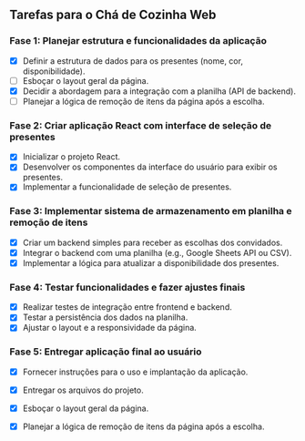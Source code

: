 ## Tarefas para o Chá de Cozinha Web

### Fase 1: Planejar estrutura e funcionalidades da aplicação
- [x] Definir a estrutura de dados para os presentes (nome, cor, disponibilidade).
- [ ] Esboçar o layout geral da página.
- [x] Decidir a abordagem para a integração com a planilha (API de backend).
- [ ] Planejar a lógica de remoção de itens da página após a escolha.

### Fase 2: Criar aplicação React com interface de seleção de presentes
- [x] Inicializar o projeto React.
- [x] Desenvolver os componentes da interface do usuário para exibir os presentes.
- [x] Implementar a funcionalidade de seleção de presentes.

### Fase 3: Implementar sistema de armazenamento em planilha e remoção de itens
- [x] Criar um backend simples para receber as escolhas dos convidados.
- [x] Integrar o backend com uma planilha (e.g., Google Sheets API ou CSV).
- [x] Implementar a lógica para atualizar a disponibilidade dos presentes.

### Fase 4: Testar funcionalidades e fazer ajustes finais
- [x] Realizar testes de integração entre frontend e backend.
- [x] Testar a persistência dos dados na planilha.
- [x] Ajustar o layout e a responsividade da página.

### Fase 5: Entregar aplicação final ao usuário
- [x] Fornecer instruções para o uso e implantação da aplicação.
- [x] Entregar os arquivos do projeto.


- [x] Esboçar o layout geral da página.


- [x] Planejar a lógica de remoção de itens da página após a escolha.

